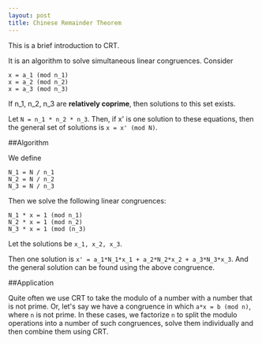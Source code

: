 ```yaml
---
layout: post
title: Chinese Remainder Theorem
---
```


This is a brief introduction to CRT.

It is an algorithm to solve simultaneous linear congruences. Consider
```
x = a_1 (mod n_1)
x = a_2 (mod n_2)
x = a_3 (mod n_3)
```
If n_1, n_2, n_3 are **relatively coprime**, then solutions to this set exists.

Let `N = n_1 * n_2 * n_3`. Then, if x' is one solution to these equations, then
the general set of solutions is `x = x' (mod N)`.

##Algorithm

We define 
```
N_1 = N / n_1
N_2 = N / n_2
N_3 = N / n_3
```
Then we solve the following linear congruences:
```
N_1 * x = 1 (mod n_1)
N_2 * x = 1 (mod n_2)
N_3 * x = 1 (mod (n_3)
```
Let the solutions be `x_1, x_2, x_3`.

Then one solution is `x' = a_1*N_1*x_1 + a_2*N_2*x_2 + a_3*N_3*x_3`. And the
general solution can be found using the above congruence.

##Application

Quite often we use CRT to take the modulo of a number with a number that is not
prime. Or, let's say we have a congruence in which `a*x = b (mod n)`, where `n`
is not prime. In these cases, we factorize `n` to split the modulo operations
into a number of such congruences, solve them individually and then combine them
using CRT.

